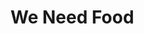 <!--
    =====================================
    generator=datazen
    version=3.2.0
    hash=6e141981755dff55760063eb486de7bf
    =====================================
-->

# We Need Food
